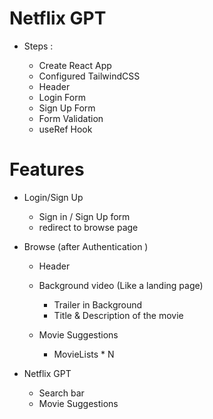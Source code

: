 # Netflix GPT

- Steps :

    - Create React App
    - Configured TailwindCSS
    - Header
    - Login Form
    - Sign Up Form 
    - Form Validation 
    - useRef Hook

# Features
- Login/Sign Up
    - Sign in / Sign Up form
    - redirect to browse page 

- Browse (after Authentication )
    - Header 
    - Background video (Like a landing page)
        - Trailer in Background
        - Title & Description of the movie

    - Movie Suggestions
        - MovieLists * N 

- Netflix GPT 
    - Search bar
    - Movie Suggestions
